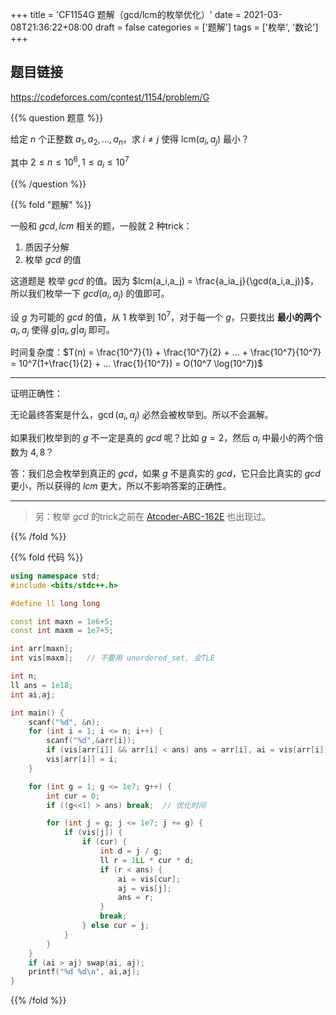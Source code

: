 +++
title = 'CF1154G 题解（gcd/lcm的枚举优化）'
date = 2021-03-08T21:36:22+08:00
draft = false
categories = ['题解']
tags = ['枚举', '数论']
+++

## 题目链接
https://codeforces.com/contest/1154/problem/G

{{% question 题意 %}}

给定 $n$ 个正整数 $a_1,a_2,...,a_n$，求 $i \neq j$ 使得 $\text{lcm}(a_i, a_j)$ 最小？

其中 $2 \leq n \leq 10^6, 1 \leq a_i \leq 10^7$

{{% /question %}}

{{% fold "题解" %}}

一般和 $gcd, lcm$ 相关的题，一般就 $2$ 种trick：

1. 质因子分解
2. 枚举 $gcd$ 的值

这道题是 枚举 $gcd$ 的值。因为 $lcm(a_i,a_j) = \frac{a_ia_j}{\gcd(a_i,a_j)}$，所以我们枚举一下 $gcd(a_i,a_j)$ 的值即可。

设 $g$ 为可能的 $gcd$ 的值，从 $1$ 枚举到 $10^7$，对于每一个 $g$，只要找出 **最小的两个** $a_i,a_j$ 使得 $g|a_i, g|a_j$ 即可。

时间复杂度：$T(n) = \frac{10^7}{1} + \frac{10^7}{2} + ... + \frac{10^7}{10^7} = 10^7(1+\frac{1}{2} + ... \frac{1}{10^7}) = O(10^7 \log(10^7))$

<hr>

证明正确性：

无论最终答案是什么，$\gcd(a_i,a_j)$ 必然会被枚举到。所以不会漏解。

如果我们枚举到的 $g$ 不一定是真的 $gcd$ 呢？比如 $g = 2$，然后 $a_i$ 中最小的两个倍数为 $4, 8$？

答：我们总会枚举到真正的 $gcd$，如果 $g$ 不是真实的 $gcd$，它只会比真实的 $gcd$ 更小，所以获得的 $lcm$ 更大，所以不影响答案的正确性。

<hr>

> 另：枚举 $gcd$ 的trick之前在 [Atcoder-ABC-162E](/post/014-at-abc162e/) 也出现过。

{{% /fold %}}

{{% fold 代码 %}}
```cpp
using namespace std;
#include <bits/stdc++.h>

#define ll long long

const int maxn = 1e6+5;
const int maxm = 1e7+5;

int arr[maxn];
int vis[maxm];   // 不要用 unordered_set, 会TLE

int n;
ll ans = 1e18;
int ai,aj;

int main() {
    scanf("%d", &n);
    for (int i = 1; i <= n; i++) {
        scanf("%d",&arr[i]);
        if (vis[arr[i]] && arr[i] < ans) ans = arr[i], ai = vis[arr[i]], aj = i;
        vis[arr[i]] = i;
    }

    for (int g = 1; g <= 1e7; g++) {
        int cur = 0;
        if ((g<<1) > ans) break;  // 优化时间

        for (int j = g; j <= 1e7; j += g) {
            if (vis[j]) {
                if (cur) {
                    int d = j / g;
                    ll r = 1LL * cur * d;
                    if (r < ans) {
                        ai = vis[cur];
                        aj = vis[j];
                        ans = r;
                    }
                    break;
                } else cur = j;
            }
        }
    }
    if (ai > aj) swap(ai, aj);
    printf("%d %d\n", ai,aj);
}
```
{{% /fold %}}